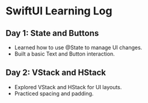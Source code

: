 # SwiftUI Learning Log

## Day 1: State and Buttons
- Learned how to use @State to manage UI changes.
- Built a basic Text and Button interaction.

## Day 2: VStack and HStack
- Explored VStack and HStack for UI layouts.
- Practiced spacing and padding.

